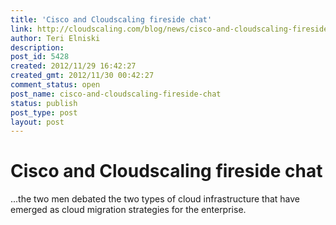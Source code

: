 ```yaml
---
title: 'Cisco and Cloudscaling fireside chat'
link: http://cloudscaling.com/blog/news/cisco-and-cloudscaling-fireside-chat/
author: Teri Elniski
description: 
post_id: 5428
created: 2012/11/29 16:42:27
created_gmt: 2012/11/30 00:42:27
comment_status: open
post_name: cisco-and-cloudscaling-fireside-chat
status: publish
post_type: post
layout: post
---
```


# Cisco and Cloudscaling fireside chat

...the two men debated the two types of cloud infrastructure that have emerged as cloud migration strategies for the enterprise.
